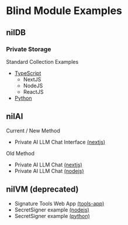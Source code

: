 # Blind Module Examples

## nilDB

### Private Storage

Standard Collection Examples

- [TypeScript](https://github.com/NillionNetwork/blind-module-examples/tree/main/nildb/secretvaults-ts)
  - NextJS
  - NodeJS
  - ReactJS
- [Python](https://github.com/NillionNetwork/blind-module-examples/tree/main/nildb/secretvaults-py)

## nilAI

Current / New Method

- Private AI LLM Chat Interface [(nextjs)](https://github.com/NillionNetwork/blind-module-examples/tree/main/nilai/secretllm_nextjs_nucs)

Old Method

- Private AI LLM Chat [(nextjs)](https://github.com/NillionNetwork/blind-module-examples/tree/main/nilai/secretllm_nextjs)
- Private AI LLM Chat [(nodejs)](https://github.com/NillionNetwork/blind-module-examples/tree/main/nilai/secretllm_nodejs)

## nilVM (deprecated)

- Signature Tools Web App [(tools-app)](https://github.com/NillionNetwork/blind-module-examples/tree/main/nilvm/secretsigner-tools-app)
- SecretSigner example [(nodejs)](https://github.com/NillionNetwork/blind-module-examples/tree/main/nilvm/secretsigner-nodejs)
- SecretSigner example [(python)](https://github.com/NillionNetwork/blind-module-examples/tree/main/nilvm/secretsigner-python)

